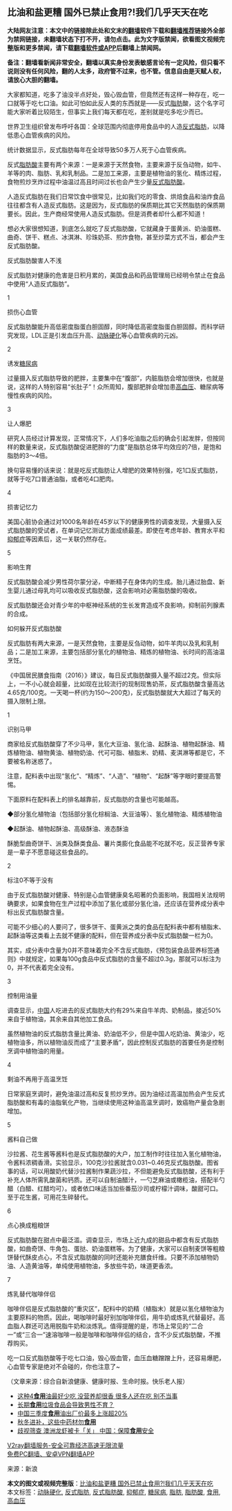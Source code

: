  <h2>比油和盐更糟 国外已禁止食用?!我们几乎天天在吃</h2> <p class="notice"><b>大陆网友注意：本文中的链接除此处和文末的<a href="https://github.com/bannedbook/fanqiang" >翻墙</a>软件下载和<a href="https://github.com/killgcd/justmysocks/blob/master/README.md">翻墙推荐</a>链接外全部为禁网链接，未翻墙状态下打不开，请勿点击。此为文字版禁闻，欲看图文视频完整版和更多禁闻，请下载<a href="https://github.com/bannedbook/fanqiang">翻墙软件或APP</a>后翻墙上禁闻网。</p><p>备注：翻墙看新闻非常安全，翻墙以真实身份发表敏感言论有一定风险，但只看不说则没有任何风险，翻的人太多，政府管不过来，也不管。信息自由是天赋人权，请放心大胆的翻墙。</b></p>  <div class="entry"> <p>大家都知道，吃多了油没半点好处，毁心毁血管，但竟然还有这样一种存在，吃一口就等于吃七口油。如此可怕如此反人类的东西就是——反式<a href="https://www.bannedbook.org/bnews/tag/%E8%84%82%E8%82%AA/" class="st_tag internal_tag" rel="tag" title="标签 脂肪 下的日志">脂肪</a>酸，这个名字可能大家听着比较陌生，但事实上我们每天都在吃，差别就是吃多吃少而已。</p> <p>世界卫生组织曾发布呼吁各国：全球范围内彻底停用食品中的人造<a href="https://www.bannedbook.org/bnews/tag/%E5%8F%8D%E5%BC%8F%E8%84%82%E8%82%AA/" class="st_tag internal_tag" rel="tag" title="标签 反式脂肪 下的日志">反式脂肪</a>，以降低患心血管疾病的风险。</p> <p>统计数据显示，反式脂肪每年在全球导致50多万人死于心血管疾病。</p> <p>反式<a href="https://www.bannedbook.org/bnews/tag/%E8%84%82%E8%82%AA%E9%85%B8/" class="st_tag internal_tag" rel="tag" title="标签 脂肪酸 下的日志">脂肪酸</a>主要有两个来源：一是来源于天然食物，主要来源于反刍动物，如牛、羊等的肉、脂肪、乳和乳制品。二是加工来源，主要是植物油的氢化、精炼过程，食物煎炒烹炸过程中油温过高且时间过长也会产生少量<a href="https://www.bannedbook.org/bnews/tag/%E5%8F%8D%E5%BC%8F%E8%84%82%E8%82%AA%E9%85%B8/" class="st_tag internal_tag" rel="tag" title="标签 反式脂肪酸 下的日志">反式脂肪酸</a>。</p> <p>人造反式脂肪在我们日常饮食中很常见，比如我们吃的零食、烘焙食品和油炸食品往往都含有人造反式脂肪。这是因为，反式脂肪的保质期比其它天然脂肪的保质期要长。因此，生产商经常使用人造反式脂肪。但是消费者却什么都不知道！</p> <p>想必大家很想知道，到底怎么就吃了反式脂肪酸，它就藏身于蛋黄派、奶油蛋糕、曲奇、饼干、糕点、冰淇淋、珍珠奶茶、煎炸食物，甚至炒菜方式不当，都会产生反式脂肪酸。</p> <p>反式脂肪酸害人不浅</p> <p>反式脂肪对健康的危害是日积月累的，美国食品和药品管理局已经明令禁止在食品中使用“人造反式脂肪”。</p> <p>1</p> <p>损伤心血管</p> <p>反式脂肪酸能升高低密度脂蛋白胆固醇，同时降低高密度脂蛋白胆固醇。而科学研究发现，LDL正是引发血压升高、<a href="https://www.bannedbook.org/bnews/tag/%e5%8a%a8%e8%84%89%e7%a1%ac%e5%8c%96/" class="st_tag internal_tag" rel="tag" title="标签 动脉硬化 下的日志">动脉硬化</a>等心血管疾病的元凶。</p> <p>2</p> <p>诱发<a href="https://www.bannedbook.org/bnews/tag/%e7%b3%96%e5%b0%bf%e7%97%85/" class="st_tag internal_tag" rel="tag" title="标签 糖尿病 下的日志">糖尿病</a></p> <p>过量摄入反式脂肪导致的肥胖，主要集中在“腹部”，内脏脂肪会增加很快，也就是说，这样的人特别容易“长肚子”！众所周知，腹部肥胖会增加患<a href="https://www.bannedbook.org/bnews/tag/%e9%ab%98%e8%a1%80%e5%8e%8b/" class="st_tag internal_tag" rel="tag" title="标签 高血压 下的日志">高血压</a>、糖尿病等慢性疾病的风险。</p> <p>3</p>  <p>让人爆肥</p> <p>研究人员经过计算发现，正常情况下，人们多吃油脂之后的确会引起发胖，但按同样的数量来说，反式脂肪酸促进肥胖的“力度”是脂肪总体平均效应的7倍，是饱和脂肪的3～4倍。</p> <p>换句容易懂的话来说：就是吃反式脂肪让人增肥的效果特别强，吃1口反式脂肪，就等于吃7口普通油脂，或者吃4口肥肉。</p> <p>4</p> <p>损害记忆力</p> <p>美国心脏协会通过对1000名年龄在45岁以下的健康男性的调查发现，大量摄入反式脂肪酸的受试者，在单词记忆测试方面成绩最差。即使在考虑年龄、教育水平和<a href="https://www.bannedbook.org/bnews/tag/%e6%8a%91%e9%83%81%e7%97%87/" class="st_tag internal_tag" rel="tag" title="标签 抑郁症 下的日志">抑郁症</a>等因素后，这一关联仍然存在。</p> <p>5</p> <p>影响生育</p> <p>反式脂肪酸会减少男性荷尔蒙分泌，中断精子在身体内的生成。胎儿通过胎盘、新生婴儿通过母乳均可以吸收反式脂肪酸，这会影响对必需脂肪酸的吸收。</p> <p>反式脂肪酸还会对青少年的中枢神经系统的生长发育造成不良影响，抑制前列腺素的合成。</p> <p>如何躲开反式脂肪酸</p> <p>反式脂肪有两大来源，一是天然食物，主要是反刍动物，如牛羊肉以及乳和乳制品；二是加工来源，主要包括部分氢化的植物油、精炼的植物油、长时间的高油温烹饪。</p> <p>《中国居民膳食指南（2016）》建议，每日反式脂肪酸摄入量不超过2克。但实际上，一不小心就会超量，比如现在比较流行的现制现售奶茶，反式脂肪酸含量高达4.65克/100克。一天喝一杯(约为150～200克)，反式脂肪酸就大大超过了每天的摄入限制上限。</p> <p>1</p> <p>识别马甲</p>  <p>商家给反式脂肪酸穿了不少马甲，氢化大豆油、氢化油、起酥油、植物起酥油、精炼植物油、植物黄油、植物奶油、代可可脂、植脂末、奶精、麦淇淋等都是它，不要被名称迷惑了。</p> <p>注意，配料表中出现“氢化”、“精炼”、“人造”、“植物”、“起酥”等字眼时要提高警惕。</p> <p>下面原料在配料表上的排名越靠前，反式脂肪的含量也可能越高。</p> <p>◆部分氢化植物油（包括部分氢化棕榈油、大豆油等）、氢化植物油、精炼植物油</p> <p>◆起酥油、植物起酥油、高级酥油、液态酥油</p> <p>酥脆型曲奇饼干、派类及酥类食品、薯片类膨化食品能不吃就不吃，反正营养专家是一辈子不愿意碰这些食品的。</p> <p>2</p> <p>标注0不等于没有</p> <p>由于反式脂肪酸对健康、特别是心血管健康臭名昭著的负面影响，我国相关法规明确要求，如果食物在生产过程中添加了氢化或部分氢化油，还应该在营养成分表中标出反式脂肪酸含量。</p> <p>可能不少细心的人要问了，很多饼干、蛋黄派之类的食品在配料表中都有植脂末、起酥油等这类看上去就不健康的配料，但在营养成分表中反式脂肪酸一栏为0。</p> <p>其实，成分表中含量为0并不意味着完全不含反式脂肪，《预包装食品营养标签通则》中就规定，如果每100g食品中反式脂肪的含量不超过0.3g，那就可以标注为0，并不代表着完全没有。</p> <p>3</p> <p>控制用油量</p> <p>调查显示，<span class='wp_keywordlink_affiliate'><a href="https://www.bannedbook.org/" title="中国" target="_blank">中国</a></span>人吃进去的反式脂肪大约有29%来自牛羊肉、奶制品，接近50%来自于植物油，其余来自其他加工食品。</p> <p>虽然植物油的反式脂肪含量比黄油、奶油低不少，但是中国人吃奶油、黄油少，吃植物油多，所以植物油反而成了“主要矛盾”，因此控制反式脂肪的首要任务是控制烹调中植物油的用量。</p>  <p>4</p> <p>剩油不再用于高温烹饪</p> <p>日常家庭烹调时，避免油温过高和反复煎炒烹炸。因为油经过高温加热会产生反式脂肪酸和有毒的油脂氧化产物，当继续使用这种油高温烹调时，致癌物产量会急剧增加。</p> <p>5</p> <p>酱料自己做</p> <p>沙拉酱、花生酱等酱料也是反式脂肪酸的大户，加工制作时往往加入氢化植物油，令酱料浓稠香滑。实验显示，100克沙拉酱就含0.031~0.46克反式脂肪酸。图省事的话，可以用酸奶代替沙拉酱制作果蔬沙拉，不但能避免反式脂肪酸，还有利于补充人体所需乳酸菌和钙质。还可以自制油醋汁，一勺芝麻油或橄榄油，搭配半勺醋（白醋、红醋均可）。或者依口味适当加些番茄沙司或柠檬汁调味，酸甜可口。至于花生酱，可用花生碎替代。</p> <p>6</p> <p>点心换成粗粮饼</p> <p>反式脂肪酸在甜点中最泛滥。调查显示，市场上近九成的甜品中都含有反式脂肪酸，如曲奇饼、牛角包、蛋挞、奶油蛋糕等。为了健康，大家可以自制麦饼等粗粮饼替代酥皮点心，不含反式脂肪酸的同时还能补充膳食纤维。只要不添加植物奶油、人造黄油等，单纯使用植物油，多放些牛奶，味道更香浓。</p> <p>7</p> <p>炼乳替代咖啡伴侣</p> <p>咖啡伴侣是反式脂肪酸的“重灾区”，配料中的奶精（植脂末）就是以氢化植物油为主要原料的物质。因此，喝咖啡时最好别加咖啡伴侣，用牛奶或炼乳代替最好。高血脂人群还可选用脱脂牛奶和淡炼乳。值得提醒的是，市场上常见的“二合一”或“三合一”速溶咖啡一般是咖啡和咖啡伴侣的结合，含不少反式脂肪酸，不推荐购买。</p> <p>吃一口反式脂肪酸等于吃七口油，毁心毁血管，血压血糖蹭蹭上升，还容易爆肥，心血管专家是绝对不会碰的，你也注意了~</p> <p>（文章来源：综合自新浪健康、健康时报、生命时报。快乐老人报）</p> <ul class='op-related-articles' title='相关阅读'> <li><a href='https://www.bannedbook.org/bnews/lifebaike/20201120/1433920.html' target='_blank'>这种4<b>食用</b>油最好少吃 没营养却很香 很多人还在吃 别不当事</a></li> <li><a href='https://www.bannedbook.org/bnews/health/20201112/1429783.html' target='_blank'>长期<b>食用</b>垃圾食品会导致男性不育？</a></li> <li><a href='https://www.bannedbook.org/bnews/comments/20201107/1427062.html' target='_blank'>中国三季度<b>食用</b>油出厂价最多上涨超20%</a></li> <li><a href='https://www.bannedbook.org/bnews/comments/20201106/1426775.html' target='_blank'>秋冬进补，这些中药材勿<b>食用</b></a></li> <li><a href='https://www.bannedbook.org/bnews/baitai/20201103/1425172.html' target='_blank'>歧视筛查 澳洲龙虾被卡「关」 中国：保障<b>食用</b>安全</a></li> </ul> <p class="texttj"> <a href="https://github.com/bannedbook/fanqiang/wiki/V2ray%E6%9C%BA%E5%9C%BA" target="_blank">V2ray翻墙服务-安全可靠经济高速无限流量</a><br/> <a href="https://github.com/bannedbook/fanqiang/wiki/%E7%A6%81%E9%97%BB%E7%BD%91%E5%AE%89%E5%8D%93%E7%BF%BB%E5%A2%99%E6%96%B0%E9%97%BBAPP" target="_blank">免费PC翻墙、安卓VPN翻墙APP</a></p><p> 来源：新浪 </p> <a name='sharetosocial'></a>       <div><b>本文的图文或视频完整版</b>：<a href='https://www.bannedbook.org/bnews/health/20201123/1435630.html'>比油和盐更糟 国外已禁止食用?!我们几乎天天在吃</a></div>  </div><!--END ENTRY--> <div class="postfooter"> <div>本文标签：<a href="https://www.bannedbook.org/bnews/tag/%e5%8a%a8%e8%84%89%e7%a1%ac%e5%8c%96/" rel="tag">动脉硬化</a>, <a href="https://www.bannedbook.org/bnews/tag/%E5%8F%8D%E5%BC%8F%E8%84%82%E8%82%AA/" rel="tag">反式脂肪</a>, <a href="https://www.bannedbook.org/bnews/tag/%E5%8F%8D%E5%BC%8F%E8%84%82%E8%82%AA%E9%85%B8/" rel="tag">反式脂肪酸</a>, <a href="https://www.bannedbook.org/bnews/tag/%e6%8a%91%e9%83%81%e7%97%87/" rel="tag">抑郁症</a>, <a href="https://www.bannedbook.org/bnews/tag/%e7%b3%96%e5%b0%bf%e7%97%85/" rel="tag">糖尿病</a>, <a href="https://www.bannedbook.org/bnews/tag/%E8%84%82%E8%82%AA/" rel="tag">脂肪</a>, <a href="https://www.bannedbook.org/bnews/tag/%E8%84%82%E8%82%AA%E9%85%B8/" rel="tag">脂肪酸</a>, <a href="https://www.bannedbook.org/bnews/tag/%E9%A3%9F%E7%94%A8/" rel="tag">食用</a>, <a href="https://www.bannedbook.org/bnews/tag/%e9%ab%98%e8%a1%80%e5%8e%8b/" rel="tag">高血压</a></div>  </div><!--END POSTFOOTER--> 